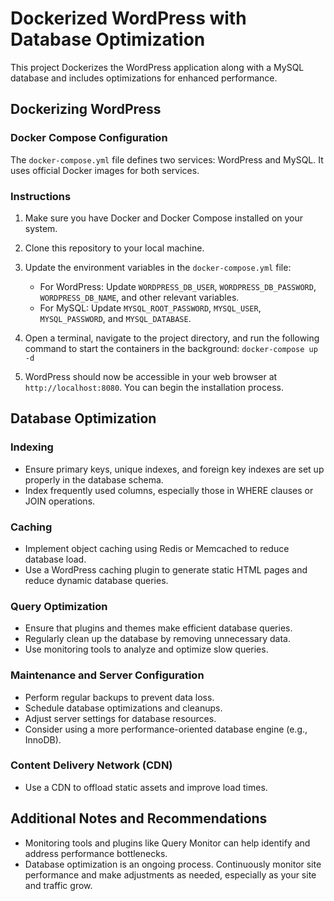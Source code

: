 # Dockerized WordPress with Database Optimization

This project Dockerizes the WordPress application along with a MySQL database and includes optimizations for enhanced performance.

## Dockerizing WordPress

### Docker Compose Configuration

The `docker-compose.yml` file defines two services: WordPress and MySQL. It uses official Docker images for both services.

### Instructions

1. Make sure you have Docker and Docker Compose installed on your system.

2. Clone this repository to your local machine.

3. Update the environment variables in the `docker-compose.yml` file:
   - For WordPress: Update `WORDPRESS_DB_USER`, `WORDPRESS_DB_PASSWORD`, `WORDPRESS_DB_NAME`, and other relevant variables.
   - For MySQL: Update `MYSQL_ROOT_PASSWORD`, `MYSQL_USER`, `MYSQL_PASSWORD`, and `MYSQL_DATABASE`.

4. Open a terminal, navigate to the project directory, and run the following command to start the containers in the background:
    `docker-compose up -d`


5. WordPress should now be accessible in your web browser at `http://localhost:8080`. You can begin the installation process.

## Database Optimization

### Indexing

- Ensure primary keys, unique indexes, and foreign key indexes are set up properly in the database schema.
- Index frequently used columns, especially those in WHERE clauses or JOIN operations.

### Caching

- Implement object caching using Redis or Memcached to reduce database load.
- Use a WordPress caching plugin to generate static HTML pages and reduce dynamic database queries.

### Query Optimization

- Ensure that plugins and themes make efficient database queries.
- Regularly clean up the database by removing unnecessary data.
- Use monitoring tools to analyze and optimize slow queries.

### Maintenance and Server Configuration

- Perform regular backups to prevent data loss.
- Schedule database optimizations and cleanups.
- Adjust server settings for database resources.
- Consider using a more performance-oriented database engine (e.g., InnoDB).

### Content Delivery Network (CDN)

- Use a CDN to offload static assets and improve load times.

## Additional Notes and Recommendations

- Monitoring tools and plugins like Query Monitor can help identify and address performance bottlenecks.
- Database optimization is an ongoing process. Continuously monitor site performance and make adjustments as needed, especially as your site and traffic grow.


